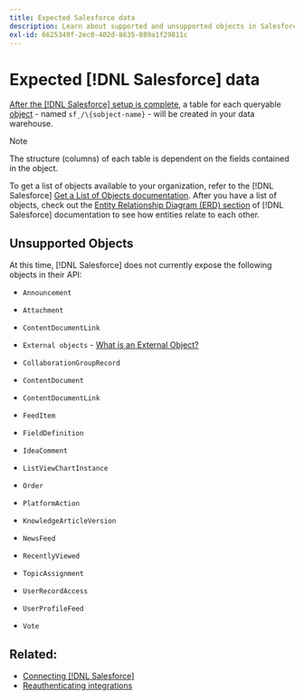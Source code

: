 ```yaml
---
title: Expected Salesforce data
description: Learn about supported and unsupported objects in Salesforce data.
exl-id: 6625349f-2ec0-402d-8635-889a1f29811c
---
```

# Expected [!DNL Salesforce] data

[After the [!DNL Salesforce] setup is complete](../integrations/salesforce.md), a table for each queryable [object](https://developer.salesforce.com/docs/atlas.en-us.api.meta/api/sforce_api_objects_concepts.htm) - named `sf_/\{sobject-name}` - will be created in your data warehouse. 

>[!NOTE]
>
>The structure (columns) of each table is dependent on the fields contained in the object.

To get a list of objects available to your organization, refer to the [!DNL Salesforce] [Get a List of Objects documentation](https://developer.salesforce.com/docs/atlas.en-us.api_rest.meta/api_rest/dome_describeGlobal.htm). After you have a list of objects, check out the [Entity Relationship Diagram (ERD) section](https://developer.salesforce.com/docs/atlas.en-us.object_reference.meta/object_reference/sforce_api_erd_knowledge.htm) of [!DNL Salesforce] documentation to see how entities relate to each other.

## Unsupported Objects

At this time, [!DNL Salesforce] does not currently expose the following objects in their API:

* `Announcement`
* `Attachment`
* `ContentDocumentLink`
* `External objects` - [What is an External Object?](https://developer.salesforce.com/docs/atlas.en-us.api.meta/api/sforce_api_objects_external_objects.htm)
* `CollaborationGroupRecord`
* `ContentDocument`
* `ContentDocumentLink`
* `FeedItem`
* `FieldDefinition`
* `IdeaComment`
* `ListViewChartInstance`
* `Order`
* `PlatformAction`

* `KnowledgeArticleVersion`
* `NewsFeed`
* `RecentlyViewed`
* `TopicAssignment`
* `UserRecordAccess`
* `UserProfileFeed`
* `Vote`

## Related:

* [Connecting [!DNL Salesforce]](../integrations/salesforce.md)
* [Reauthenticating integrations](https://experienceleague.adobe.com/docs/commerce-knowledge-base/kb/how-to/mbi-reauthenticating-integrations.html?lang=en)
